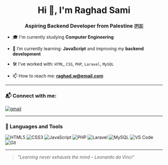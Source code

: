 <h1 align="center">Hi 👋, I'm Raghad Sami</h1>
<h3 align="center">Aspiring Backend Developer from Palestine 🇵🇸</h3>

- 🎓 I'm currently studying **Computer Engineering**

- 🌱 I’m currently learning: **JavaScript** and improving my **backend development**

- 🛠️ I’ve worked with: `HTML`, `CSS`, `PHP`, `Laravel`, `MySQL`

- 📫 How to reach me: **raghad.w@email.com**

---


### 📬 Connect with me:

<p align="left">

  <a href="mailto:raghad.w@email.com"><img align="center" src="https://img.shields.io/badge/Gmail-D14836?style=for-the-badge&logo=gmail&logoColor=white" alt="gmail" /></a>
</p>

---

### 🧰 Languages and Tools

<p align="left">
  <img src="https://img.shields.io/badge/HTML5-E34F26?style=flat&logo=html5&logoColor=white" alt="HTML5" />
  <img src="https://img.shields.io/badge/CSS3-1572B6?style=flat&logo=css3&logoColor=white" alt="CSS3" />
  <img src="https://img.shields.io/badge/JavaScript-F7DF1E?style=flat&logo=javascript&logoColor=black" alt="JavaScript" />
  <img src="https://img.shields.io/badge/PHP-777BB4?style=flat&logo=php&logoColor=white" alt="PHP" />
  <img src="https://img.shields.io/badge/Laravel-FF2D20?style=flat&logo=laravel&logoColor=white" alt="Laravel" />
  <img src="https://img.shields.io/badge/MySQL-4479A1?style=flat&logo=mysql&logoColor=white" alt="MySQL" />
  <img src="https://img.shields.io/badge/VS%20Code-007ACC?style=flat&logo=visual-studio-code&logoColor=white" alt="VS Code" />
  <img src="https://img.shields.io/badge/Git-F05032?style=flat&logo=git&logoColor=white" alt="Git" />
</p>

---

> *"Learning never exhausts the mind – Leonardo da Vinci"*

